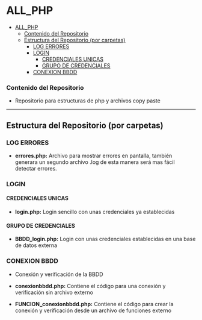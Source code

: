 # ALL_PHP

[//]: # (version: 1.0)
[//]: # (author: Fran Dona Villar)
[//]: # (date: 2024-01-23)


- [ALL\_PHP](#all_php)
    - [Contenido del Repositorio](#contenido-del-repositorio)
  - [Estructura del Repositorio (por carpetas)](#estructura-del-repositorio-por-carpetas)
    - [LOG ERRORES](#log-errores)
    - [LOGIN](#login)
      - [CREDENCIALES UNICAS](#credenciales-unicas)
      - [GRUPO DE CREDENCIALES](#grupo-de-credenciales)
    - [CONEXION BBDD](#conexion-bbdd)

### Contenido del Repositorio

- Repositorio para estructuras de php y archivos copy paste
  
---------

## Estructura del Repositorio (por carpetas)

### LOG ERRORES
- **errores.php:** Archivo para mostrar errores en pantalla, también generara un segundo archivo .log de esta manera será mas fácil detectar errores.

### LOGIN

#### CREDENCIALES UNICAS
- **login.php:** Login sencillo con unas credenciales ya establecidas
  
#### GRUPO DE CREDENCIALES
- **BBDD_login.php:** Login con unas credenciales establecidas en una base de datos externa

### CONEXION BBDD
- Conexión y verificación de la BBDD

- **conexionbbdd.php:** Contiene el código para una conexión y verificación sin archivo externo
-  **FUNCION_conexionbbdd.php:** Contiene el código para crear la conexión y verificación desde un archivo de funciones externo
